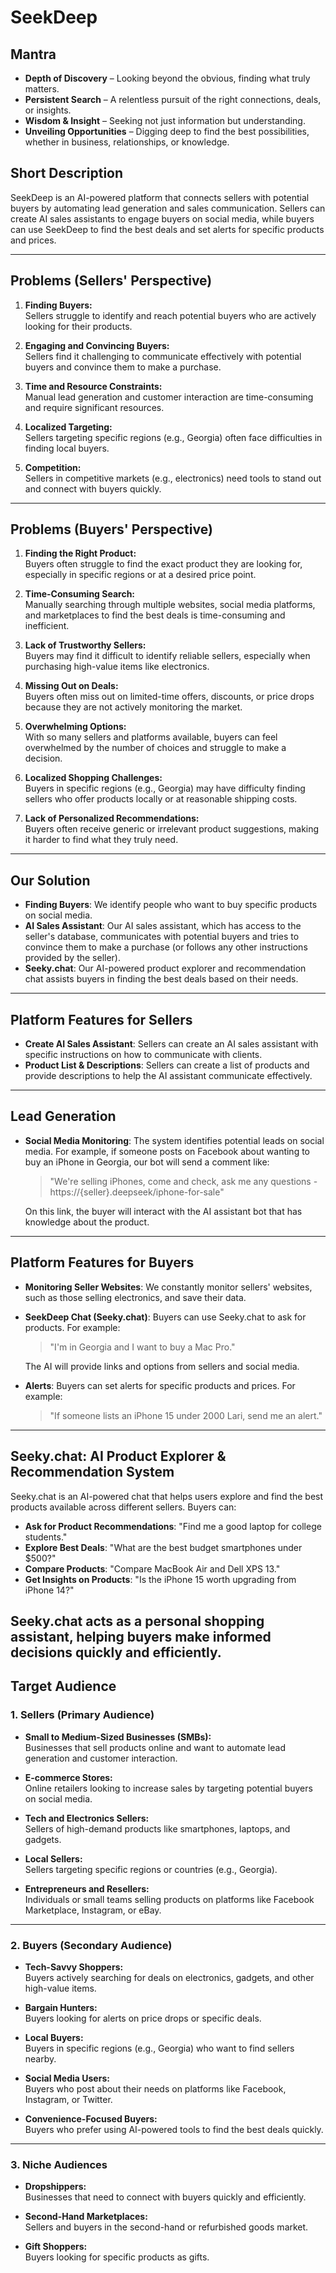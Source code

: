 # SeekDeep

## Mantra

- **Depth of Discovery** – Looking beyond the obvious, finding what truly matters.
- **Persistent Search** – A relentless pursuit of the right connections, deals, or insights.
- **Wisdom & Insight** – Seeking not just information but understanding.
- **Unveiling Opportunities** – Digging deep to find the best possibilities, whether in business, relationships, or knowledge.

## Short Description
SeekDeep is an AI-powered platform that connects sellers with potential buyers by automating lead generation and sales communication. Sellers can create AI sales assistants to engage buyers on social media, while buyers can use SeekDeep to find the best deals and set alerts for specific products and prices.

---

## Problems (Sellers' Perspective)
1. **Finding Buyers:**  
   Sellers struggle to identify and reach potential buyers who are actively looking for their products.  

2. **Engaging and Convincing Buyers:**  
   Sellers find it challenging to communicate effectively with potential buyers and convince them to make a purchase.  

3. **Time and Resource Constraints:**  
   Manual lead generation and customer interaction are time-consuming and require significant resources.  

4. **Localized Targeting:**  
   Sellers targeting specific regions (e.g., Georgia) often face difficulties in finding local buyers.  

5. **Competition:**  
   Sellers in competitive markets (e.g., electronics) need tools to stand out and connect with buyers quickly.  

---

## Problems (Buyers' Perspective)
1. **Finding the Right Product:**  
   Buyers often struggle to find the exact product they are looking for, especially in specific regions or at a desired price point.  

2. **Time-Consuming Search:**  
   Manually searching through multiple websites, social media platforms, and marketplaces to find the best deals is time-consuming and inefficient.  

3. **Lack of Trustworthy Sellers:**  
   Buyers may find it difficult to identify reliable sellers, especially when purchasing high-value items like electronics.  

4. **Missing Out on Deals:**  
   Buyers often miss out on limited-time offers, discounts, or price drops because they are not actively monitoring the market.  

5. **Overwhelming Options:**  
   With so many sellers and platforms available, buyers can feel overwhelmed by the number of choices and struggle to make a decision.  

6. **Localized Shopping Challenges:**  
   Buyers in specific regions (e.g., Georgia) may have difficulty finding sellers who offer products locally or at reasonable shipping costs.  

7. **Lack of Personalized Recommendations:**  
   Buyers often receive generic or irrelevant product suggestions, making it harder to find what they truly need.  

---

## Our Solution
- **Finding Buyers**: We identify people who want to buy specific products on social media.
- **AI Sales Assistant**: Our AI sales assistant, which has access to the seller's database, communicates with potential buyers and tries to convince them to make a purchase (or follows any other instructions provided by the seller).
- **Seeky.chat**: Our AI-powered product explorer and recommendation chat assists buyers in finding the best deals based on their needs.

---

## Platform Features for Sellers
- **Create AI Sales Assistant**: Sellers can create an AI sales assistant with specific instructions on how to communicate with clients.
- **Product List & Descriptions**: Sellers can create a list of products and provide descriptions to help the AI assistant communicate effectively.

---

## Lead Generation
- **Social Media Monitoring**: The system identifies potential leads on social media. For example, if someone posts on Facebook about wanting to buy an iPhone in Georgia, our bot will send a comment like:  
  > "We're selling iPhones, come and check, ask me any questions - https://{seller}.deepseek/iphone-for-sale"
  
  On this link, the buyer will interact with the AI assistant bot that has knowledge about the product.

---

## Platform Features for Buyers
- **Monitoring Seller Websites**: We constantly monitor sellers' websites, such as those selling electronics, and save their data.
- **SeekDeep Chat (Seeky.chat)**: Buyers can use Seeky.chat to ask for products. For example:
  > "I'm in Georgia and I want to buy a Mac Pro."
  
  The AI will provide links and options from sellers and social media.
- **Alerts**: Buyers can set alerts for specific products and prices. For example:
  > "If someone lists an iPhone 15 under 2000 Lari, send me an alert."

---

## Seeky.chat: AI Product Explorer & Recommendation System
Seeky.chat is an AI-powered chat that helps users explore and find the best products available across different sellers. Buyers can:
- **Ask for Product Recommendations**: "Find me a good laptop for college students."
- **Explore Best Deals**: "What are the best budget smartphones under $500?"
- **Compare Products**: "Compare MacBook Air and Dell XPS 13."
- **Get Insights on Products**: "Is the iPhone 15 worth upgrading from iPhone 14?"

Seeky.chat acts as a personal shopping assistant, helping buyers make informed decisions quickly and efficiently.
---

## Target Audience

### **1. Sellers (Primary Audience)**  
- **Small to Medium-Sized Businesses (SMBs):**  
  Businesses that sell products online and want to automate lead generation and customer interaction.  

- **E-commerce Stores:**  
  Online retailers looking to increase sales by targeting potential buyers on social media.  

- **Tech and Electronics Sellers:**  
  Sellers of high-demand products like smartphones, laptops, and gadgets.  

- **Local Sellers:**  
  Sellers targeting specific regions or countries (e.g., Georgia).  

- **Entrepreneurs and Resellers:**  
  Individuals or small teams selling products on platforms like Facebook Marketplace, Instagram, or eBay.  

---

### **2. Buyers (Secondary Audience)**  
- **Tech-Savvy Shoppers:**  
  Buyers actively searching for deals on electronics, gadgets, and other high-value items.  

- **Bargain Hunters:**  
  Buyers looking for alerts on price drops or specific deals.  

- **Local Buyers:**  
  Buyers in specific regions (e.g., Georgia) who want to find sellers nearby.  

- **Social Media Users:**  
  Buyers who post about their needs on platforms like Facebook, Instagram, or Twitter.  

- **Convenience-Focused Buyers:**  
  Buyers who prefer using AI-powered tools to find the best deals quickly.  

---

### **3. Niche Audiences**  
- **Dropshippers:**  
  Businesses that need to connect with buyers quickly and efficiently.  

- **Second-Hand Marketplaces:**  
  Sellers and buyers in the second-hand or refurbished goods market.  

- **Gift Shoppers:**  
  Buyers looking for specific products as gifts.  

